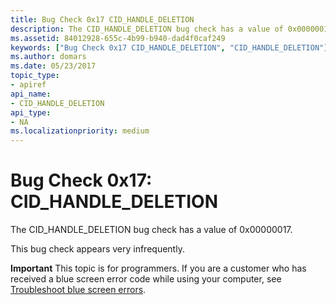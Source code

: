 ```yaml
---
title: Bug Check 0x17 CID_HANDLE_DELETION
description: The CID_HANDLE_DELETION bug check has a value of 0x00000017.This bug check appears very infrequently.
ms.assetid: 84012928-655c-4b99-b940-dad4f0caf249
keywords: ["Bug Check 0x17 CID_HANDLE_DELETION", "CID_HANDLE_DELETION"]
ms.author: domars
ms.date: 05/23/2017
topic_type:
- apiref
api_name:
- CID_HANDLE_DELETION
api_type:
- NA
ms.localizationpriority: medium
---
```


# Bug Check 0x17: CID\_HANDLE\_DELETION


The CID\_HANDLE\_DELETION bug check has a value of 0x00000017.

This bug check appears very infrequently.

**Important** This topic is for programmers. If you are a customer who has received a blue screen error code while using your computer, see [Troubleshoot blue screen errors](https://windows.microsoft.com/windows-10/troubleshoot-blue-screen-errors).

 

 




